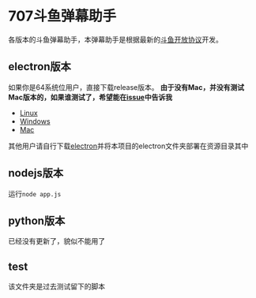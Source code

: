 # 707斗鱼弹幕助手
各版本的斗鱼弹幕助手，本弹幕助手是根据最新的[斗鱼开放协议](http://dev-bbs.douyutv.com/forum.php?mod=attachment&aid=MjYxfDlhZmMwMGVlfDE0NjYzOTQxNzd8MHwxMTU%3D)开发。

## electron版本
如果你是64系统位用户，直接下载release版本。
**由于没有Mac，并没有测试Mac版本的，如果谁测试了，希望能在[issue](https://github.com/zephyrzoom/douyu/issues/new)中告诉我**
- [Linux](https://github.com/zephyrzoom/douyu/releases/download/v0.1.0/707danmu-linux-x64.zip)
- [Windows](https://github.com/zephyrzoom/douyu/releases/download/v0.1.0/707danmu-v0.1.0-win32-x64.zip)
- [Mac](https://github.com/zephyrzoom/douyu/releases/download/v0.1.0/707danmu-v0.1.0-darwin.zip)

其他用户请自行下载[electron](https://github.com/electron/electron/releases)并将本项目的electron文件夹部署在资源目录其中

## nodejs版本
运行`node app.js`

## python版本
已经没有更新了，貌似不能用了

## test
该文件夹是过去测试留下的脚本
